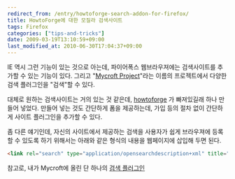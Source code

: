 ```yaml
---
redirect_from: /entry/howtoforge-search-addon-for-firefox/
title: HowtoForge에 대한 모질라 검색사이트
tags: Firefox
categories: ["tips-and-tricks"]
date: 2009-03-19T13:10:59+09:00
last_modified_at: 2010-06-30T17:04:37+09:00
---
```

IE 역시 그런 기능이 있는 것으로 아는데, 파이어폭스 웹브라우져에는
검색사이트를 추가할 수 있는 기능이 있다. 그리고
"[Mycroft Project](http://mycroft.mozdev.org/)"라는 이름의 프로젝트에서
다양한 검색 플러그인을 "검색"할 수 있다.

대체로 원하는 검색사이트는 거의 있는 것 같은데,
[howtoforge](http://www.howtoforge.com) 가 빠져있길래 하나 만들어 넣었다.
만들어 넣는 것도 간단하게 폼을 제공하는데, 가입 등의 절차 없이 간단하게
사이트 플러그인을 추가할 수 있다.

좀 다른 얘기인데, 자신의 사이트에서 제공하는 검색을 사용자가 쉽게
브라우져에 등록할 수 있도록 하기 위해서는 아래와 같은 형식의 내용을
웹페이지에 삽입해 두면 된다.

```html
<link rel="search" type="application/opensearchdescription+xml" title="My Blog" href="opensearch.xml">
```

참고로, 내가 Mycroft에 올린 단 하나의
[검색 플러그인](http://mycroft.mozdev.org/search-engines.html?author=SiO4%2C+Yong+Hwan)  

